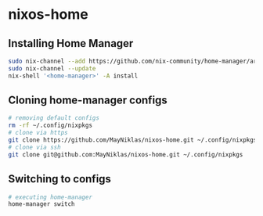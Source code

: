# nixos-home

## Installing Home Manager

```bash
sudo nix-channel --add https://github.com/nix-community/home-manager/archive/master.tar.gz home-manager
sudo nix-channel --update
nix-shell '<home-manager>' -A install
```

## Cloning home-manager configs
```bash
# removing default configs
rm -rf ~/.config/nixpkgs
# clone via https
git clone https://github.com/MayNiklas/nixos-home.git ~/.config/nixpkgs
# clone via ssh
git clone git@github.com:MayNiklas/nixos-home.git ~/.config/nixpkgs
```

## Switching to configs
```bash
# executing home-manager
home-manager switch
```
